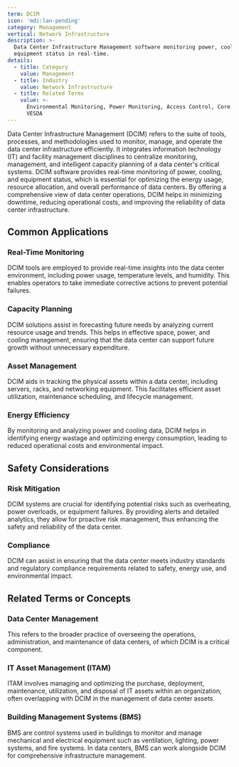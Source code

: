 ```yaml
---
term: DCIM
icon: 'mdi:lan-pending'
category: Management
vertical: Network Infrastructure
description: >-
  Data Center Infrastructure Management software monitoring power, cooling, and
  equipment status in real-time.
details:
  - title: Category
    value: Management
  - title: Industry
    value: Network Infrastructure
  - title: Related Terms
    value: >-
      Environmental Monitoring, Power Monitoring, Access Control, Core Switch,
      VESDA
---
```

Data Center Infrastructure Management (DCIM) refers to the suite of tools, processes, and methodologies used to monitor, manage, and operate the data center infrastructure efficiently. It integrates information technology (IT) and facility management disciplines to centralize monitoring, management, and intelligent capacity planning of a data center's critical systems. DCIM software provides real-time monitoring of power, cooling, and equipment status, which is essential for optimizing the energy usage, resource allocation, and overall performance of data centers. By offering a comprehensive view of data center operations, DCIM helps in minimizing downtime, reducing operational costs, and improving the reliability of data center infrastructure.

## Common Applications

### Real-Time Monitoring
DCIM tools are employed to provide real-time insights into the data center environment, including power usage, temperature levels, and humidity. This enables operators to take immediate corrective actions to prevent potential failures.

### Capacity Planning
DCIM solutions assist in forecasting future needs by analyzing current resource usage and trends. This helps in effective space, power, and cooling management, ensuring that the data center can support future growth without unnecessary expenditure.

### Asset Management
DCIM aids in tracking the physical assets within a data center, including servers, racks, and networking equipment. This facilitates efficient asset utilization, maintenance scheduling, and lifecycle management.

### Energy Efficiency
By monitoring and analyzing power and cooling data, DCIM helps in identifying energy wastage and optimizing energy consumption, leading to reduced operational costs and environmental impact.

## Safety Considerations

### Risk Mitigation
DCIM systems are crucial for identifying potential risks such as overheating, power overloads, or equipment failures. By providing alerts and detailed analytics, they allow for proactive risk management, thus enhancing the safety and reliability of the data center.

### Compliance
DCIM can assist in ensuring that the data center meets industry standards and regulatory compliance requirements related to safety, energy use, and environmental impact.

## Related Terms or Concepts

### Data Center Management
This refers to the broader practice of overseeing the operations, administration, and maintenance of data centers, of which DCIM is a critical component.

### IT Asset Management (ITAM)
ITAM involves managing and optimizing the purchase, deployment, maintenance, utilization, and disposal of IT assets within an organization, often overlapping with DCIM in the management of data center assets.

### Building Management Systems (BMS)
BMS are control systems used in buildings to monitor and manage mechanical and electrical equipment such as ventilation, lighting, power systems, and fire systems. In data centers, BMS can work alongside DCIM for comprehensive infrastructure management.
